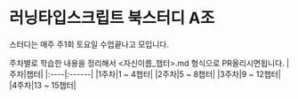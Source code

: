 # 러닝타입스크립트 북스터디 A조

스터디는 매주 주1회 토요일 수업끝나고 모입니다.

주차별로 학습한 내용을 정리해서 <자신이름_챕터>.md 형식으로 PR올리시면됩니다.
|주차|챕터|
|:----|:------|
|1주차|1 ~ 4챕터|
|2주차|5 ~ 8챕터|
|3주차|9 ~ 12챕터|
|4주차|13 ~ 15챕터|

